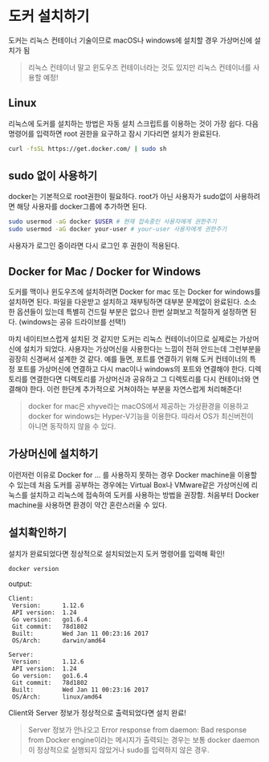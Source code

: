 # 도커 설치하기
도커는 리눅스 컨테이너 기술이므로 macOS나 windows에 설치할 경우 가상머신에 설치가 됨  
> 리눅스 컨테이너 말고 윈도우즈 컨테이너라는 것도 있지만 리눅스 컨테이너를 사용할 예정!  

## Linux
리눅스에 도커를 설치하는 방법은 자동 설치 스크립트를 이용하는 것이 가장 쉽다. 다음 명령어를 입력하면 root 권한을 요구하고 잠시 기다리면 설치가 완료된다.

```bash
curl -fsSL https://get.docker.com/ | sudo sh
```

## sudo 없이 사용하기

docker는 기본적으로 root권한이 필요하다. root가 아닌 사용자가 sudo없이 사용하려면 해당 사용자를 docker그룹에 추가하면 된다.

```bash
sudo usermod -aG docker $USER # 현재 접속중인 사용자에게 권한주기
sudo usermod -aG docker your-user # your-user 사용자에게 권한주기
```

사용자가 로그인 중이라면 다시 로그인 후 권한이 적용된다.

## Docker for Mac / Docker for Windows
도커를 맥이나 윈도우즈에 설치하려면 Docker for mac 또는 Docker for windows를 설치하면 된다. 파일을 다운받고 설치하고 재부팅하면 대부분 문제없이 완료된다. 소소한 옵션들이 있는데 특별히 건드릴 부분은 없으나 한번 살펴보고 적절하게 설정하면 된다. (windows는 공유 드라이브를 선택!)

마치 네이티브스럽게 설치된 것 같지만 도커는 리눅스 컨테이너이므로 실제로는 가상머신에 설치가 되었다. 사용자는 가상머신을 사용한다는 느낌이 전혀 안드는데 그런부분을 굉장히 신경써서 설계한 것 같다. 예를 들면, 포트를 연결하기 위해 도커 컨테이너의 특정 포트를 가상머신에 연결하고 다시 mac이나 windows의 포트와 연결해야 한다. 디렉토리를 연결한다면 디렉토리를 가상머신과 공유하고 그 디렉토리를 다시 컨테이너와 연결해야 한다. 이런 한단계 추가적으로 거쳐야하는 부분을 자연스럽게 처리해준다!

> docker for mac은 xhyve라는 macOS에서 제공하는 가상환경을 이용하고 docker for windows는 Hyper-V기능을 이용한다. 따라서 OS가 최신버전이 아니면 동작하지 않을 수 있다.

## 가상머신에 설치하기
이런저런 이유로 Docker for … 를 사용하지 못하는 경우 Docker machine을 이용할 수 있는데 처음 도커를 공부하는 경우에는 Virtual Box나 VMware같은 가상머신에 리눅스를 설치하고 리눅스에 접속하여 도커를 사용하는 방법을 권장함. 처음부터 Docker machine을 사용하면 환경이 약간 혼란스러울 수 있다.

## 설치확인하기
설치가 완료되었다면 정상적으로 설치되었는지 도커 명령어를 입력해 확인!

```
docker version
```


output:
```
Client:
 Version:      1.12.6
 API version:  1.24
 Go version:   go1.6.4
 Git commit:   78d1802
 Built:        Wed Jan 11 00:23:16 2017
 OS/Arch:      darwin/amd64

Server:
 Version:      1.12.6
 API version:  1.24
 Go version:   go1.6.4
 Git commit:   78d1802
 Built:        Wed Jan 11 00:23:16 2017
 OS/Arch:      linux/amd64
```

Client와 Server 정보가 정상적으로 출력되었다면 설치 완료!

> Server 정보가 안나오고 Error response from daemon: Bad response from Docker engine이라는 메시지가 출력되는 경우는 보통 docker daemon이 정상적으로 실행되지 않았거나 sudo를 입력하지 않은 경우.
